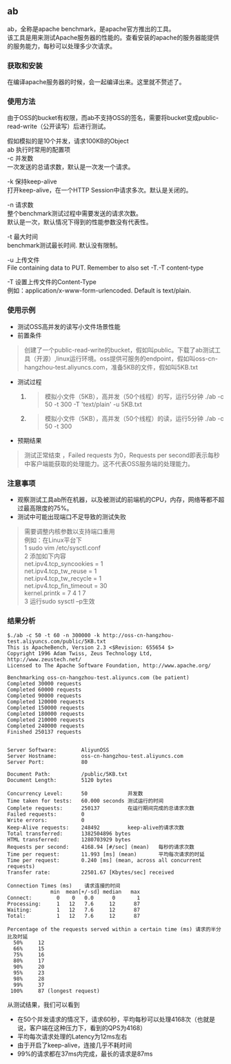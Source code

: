 ## ab

ab，全称是apache benchmark，是apache官方推出的工具。  
该工具是用来测试Apache服务器的性能的。查看安装的apache的服务器能提供的服务能力，每秒可以处理多少次请求。

### 获取和安装

在编译apache服务器的时候，会一起编译出来。这里就不赘述了。

### 使用方法

由于OSS的bucket有权限，而ab不支持OSS的签名，需要将bucket变成public-read-write（公开读写）后进行测试。

假如模拟的是10个并发，请求100KB的Object  
ab 执行时常用的配置项  
-c 并发数  
一次发送的总请求数，默认是一次发一个请求。

-k 保持keep-alive  
打开keep-alive，在一个HTTP Session中请求多次。默认是关闭的。

-n 请求数  
整个benchmark测试过程中需要发送的请求次数。  
默认是一次，默认情况下得到的性能参数没有代表性。

-t 最大时间  
benchmark测试最长时间. 默认没有限制。

-u 上传文件  
File containing data to PUT. Remember to also set -T.-T content-type

-T 设置上传文件的Content-Type  
例如：application/x-www-form-urlencoded. Default is text/plain.

### 使用示例

* 测试OSS高并发的读写小文件场景性能
* 前置条件

> 创建了一个public-read-write的bucket，假如叫public。下载了ab测试工具（开源）,linux运行环境。oss提供可服务的endpoint，假如叫oss-cn-hangzhou-test.aliyuncs.com，准备5KB的文件，假如叫5KB.txt
* 测试过程


  1. > 模拟小文件（5KB），高并发（50个线程）的写，运行5分钟 ./ab -c 50 -t 300 -T 'text/plain' -u 5KB.txt 
  1. > 模拟小文件（5KB），高并发（50个线程）的读，运行5分钟 ./ab -c 50 -t 300 
* 预期结果

> 测试正常结束 ，Failed requests 为0，Requests per second即表示每秒中客户端能获取的处理能力。这不代表OSS服务端的处理能力。

### 注意事项

* 观察测试工具ab所在机器，以及被测试的前端机的CPU，内存，网络等都不超过最高限度的75%。
* 测试中可能出现端口不足导致的测试失败

> 需要调整内核参数以支持端口重用  
> 例如：在Linux平台下  
> 1 sudo vim /etc/sysctl.conf  
> 2 添加如下内容  
> net.ipv4.tcp_syncookies = 1  
> net.ipv4.tcp_tw_reuse = 1  
> net.ipv4.tcp_tw_recycle = 1  
> net.ipv4.tcp_fin_timeout = 30  
> kernel.printk = 7 4 1 7  
> 3 运行sudo sysctl –p生效

### 结果分析

    $./ab -c 50 -t 60 -n 300000 -k http://oss-cn-hangzhou-test.aliyuncs.com/public/5KB.txt
    This is ApacheBench, Version 2.3 <$Revision: 655654 $>
    Copyright 1996 Adam Twiss, Zeus Technology Ltd, http://www.zeustech.net/
    Licensed to The Apache Software Foundation, http://www.apache.org/
    
    Benchmarking oss-cn-hangzhou-test.aliyuncs.com (be patient)
    Completed 30000 requests
    Completed 60000 requests
    Completed 90000 requests
    Completed 120000 requests
    Completed 150000 requests
    Completed 180000 requests
    Completed 210000 requests
    Completed 240000 requests
    Finished 250137 requests
    
    
    Server Software:        AliyunOSS
    Server Hostname:        oss-cn-hangzhou-test.aliyuncs.com
    Server Port:            80
    
    Document Path:          /public/5KB.txt
    Document Length:        5120 bytes
    
    Concurrency Level:      50             并发数
    Time taken for tests:   60.000 seconds 测试运行的时间
    Complete requests:      250137         在运行期间完成的总请求次数
    Failed requests:        0
    Write errors:           0
    Keep-Alive requests:    248492         keep-alive的请求次数
    Total transferred:      1382504896 bytes
    HTML transferred:       1280703929 bytes
    Requests per second:    4168.94 [#/sec] (mean)   每秒的请求次数
    Time per request:       11.993 [ms] (mean)       平均每次请求的时延
    Time per request:       0.240 [ms] (mean, across all concurrent requests)
    Transfer rate:          22501.67 [Kbytes/sec] received
    
    Connection Times (ms)    请求连接的时间
                  min  mean[+/-sd] median   max
    Connect:        0    0   0.0      0       1
    Processing:     1   12   7.6     12      87
    Waiting:        1   12   7.6     12      87
    Total:          1   12   7.6     12      87
    
    Percentage of the requests served within a certain time (ms) 请求的半分比及时延
      50%     12
      66%     15
      75%     16
      80%     17
      90%     20
      95%     23
      98%     28
      99%     37
     100%     87 (longest request)
    
    

从测试结果，我们可以看到

* 在50个并发请求的情况下，请求60秒，平均每秒可以处理4168次（也就是说，客户端在这种压力下，看到的QPS为4168）
* 平均每次请求处理的Latency为12ms左右
* 由于开启了keep-alive，连接几乎不耗时间
* 99%的请求都在37ms内完成，最长的请求是87ms